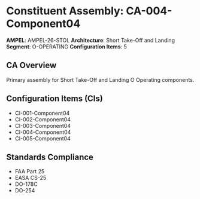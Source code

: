 # Constituent Assembly: CA-004-Component04

**AMPEL**: AMPEL-26-STOL
**Architecture**: Short Take-Off and Landing
**Segment**: O-OPERATING
**Configuration Items**: 5

## CA Overview
Primary assembly for Short Take-Off and Landing O Operating components.

## Configuration Items (CIs)
- CI-001-Component04
- CI-002-Component04
- CI-003-Component04
- CI-004-Component04
- CI-005-Component04

## Standards Compliance
- FAA Part 25
- EASA CS-25
- DO-178C
- DO-254
